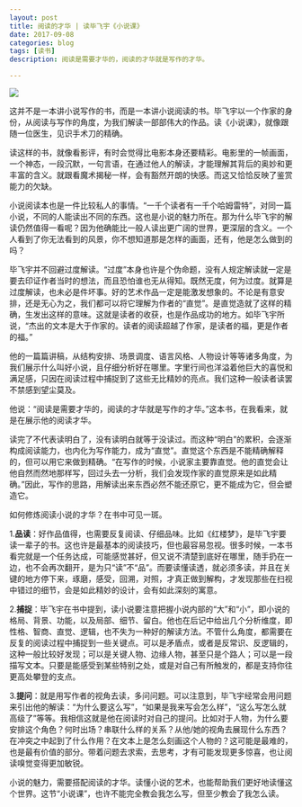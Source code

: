```yaml
---
layout: post
title: 阅读的才华 | 读毕飞宇《小说课》
date: 2017-09-08
categories: blog
tags: [读书]
description: 阅读是需要才华的，阅读的才华就是写作的才华。

---
```

![](http://ov82ohkmk.bkt.clouddn.com/17-9-8/90946365.jpg)

这并不是一本讲小说写作的书，而是一本讲小说阅读的书。毕飞宇以一个作家的身份，从阅读与写作的角度，为我们解读一部部伟大的作品。读《小说课》，就像跟随一位医生，见识手术刀的精确。

读这样的书，就像看影评，有时会觉得比电影本身还要精彩。电影里的一帧画面，一个神态，一段沉默，一句言语，在通过他人的解读，才能理解其背后的奥妙和更丰富的含义。就跟看魔术揭秘一样，会有豁然开朗的快感。而这又恰恰反映了鉴赏能力的欠缺。

小说阅读本也是一件比较私人的事情。“一千个读者有一千个哈姆雷特”，对同一篇小说，不同的人能读出不同的东西。这也是小说的魅力所在。那为什么毕飞宇的解读仍然值得一看呢？因为他确能比一般人读出更广阔的世界，更深层的含义。一个人看到了你无法看到的风景，你不想知道那是怎样的画面，还有，他是怎么做到的吗？

毕飞宇并不回避过度解读。“过度”本身也许是个伪命题，没有人规定解读就一定是要去印证作者当时的想法，而且恐怕谁也无从得知。既然无度，何为过度。就算是过度解读，也未必是件坏事。好的艺术作品一定是能激发想象的。不论是有意安排，还是无心为之，我们都可以将它理解为作者的“直觉”。是直觉造就了这样的精确，生发出这样的意味。这就是读者的收获，也是作品成功的地方。如毕飞宇所说，“杰出的文本是大于作家的。读者的阅读超越了作家，是读者的福，更是作者的福。”

他的一篇篇讲稿，从结构安排、场景调度、语言风格、人物设计等等诸多角度，为我们展示什么叫好小说，且仔细分析好在哪里。字里行间也洋溢着他巨大的喜悦和满足感，只因在阅读过程中捕捉到了这些无比精妙的亮点。我们这种一般读者读罢不禁感到望尘莫及。

他说：“阅读是需要才华的，阅读的才华就是写作的才华。”这本书，在我看来，就是在展示他的阅读才华。

读完了不代表读明白了，没有读明白就等于没读过。而这种“明白”的累积，会逐渐构成阅读能力，也内化为写作能力，成为“直觉”。直觉这个东西是不能精确解释的，但可以用它来做到精确。“在写作的时候，小说家主要靠直觉。他的直觉会让他自然而然地那样写，回过头去一分析，我们会发现作家的直觉原来是如此精确。”因此，写作的思路，用解读出来东西必然不能还原它，更不能成为它，但会塑造它。

如何修炼阅读小说的才华？在书中可见一斑。

1.**品读**：好作品值得，也需要反复阅读、仔细品味。比如《红楼梦》，是毕飞宇要读一辈子的书。这也许是最基本的阅读技巧，但也最容易忽视。很多时候，一本书看完就是一个任务达成，可能感觉甚好，但又说不清楚到底好在哪里，随手扔在一边，也不会再次翻开，是为只“读”不“品”。而要读懂读透，就必须多读，并且在关键的地方停下来，琢磨，感受，回溯，对照，才真正做到解构，才发现那些在扫视中错过的细节，会是如此精妙的设计，会有如此深刻的寓意。

2.**捕捉**：毕飞宇在书中提到，读小说要注意把握小说内部的“大”和“小”，即小说的格局、背景、功能，以及局部、细节、留白。他也在后记中给出几个分析维度，即性格、智商、直觉、逻辑，也不失为一种好的解读方法。不管什么角度，都需要在反复的阅读过程中捕捉到一些关键点。可以是矛盾点，或者是反常识、反逻辑的，这种一般比较好发现；可以是关键人物、边缘人物，甚至只是个路人；可以是一段描写文本。只要是能感受到某些特别之处，或是对自己有所触发的，都是支持你往更高处攀登的支点。

3.**提问**：就是用写作者的视角去读，多问问题。可以注意到，毕飞宇经常会用问题来引出他的解读：“为什么要这么写”，“如果是我来写会怎么样”，“这么写怎么就高级了”等等。我相信这就是他在阅读时对自己的提问。比如对于人物，为什么要安排这个角色？何时出场？串联什么样的关系？从他/她的视角去展现什么东西？在冲突之中起到了什么作用？在文本上是怎么刻画这个人物的？这可能是最难的，也是最有价值的部分。带着问题去求索，去思考，才有可能发现更多惊喜，也让阅读嗅觉变得更加敏锐。

小说的魅力，需要搭配阅读的才华。读懂小说的艺术，也能帮助我们更好地读懂这个世界。这节“小说课”，也许不能完全教会我怎么写，但至少教会了我怎么读。


[image-1]:	http://ov82ohkmk.bkt.clouddn.com/17-9-7/30600001.jpg
